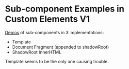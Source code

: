 # Sub-component Examples in Custom Elements V1
[Demos](https://zvakanaka.github.io/sub-component) of sub-components in 3 implementations:
* Template
* Document Fragment (appended to shadowRoot)
* ShadowRoot InnerHTML

Template seems to be the only one causing trouble.
